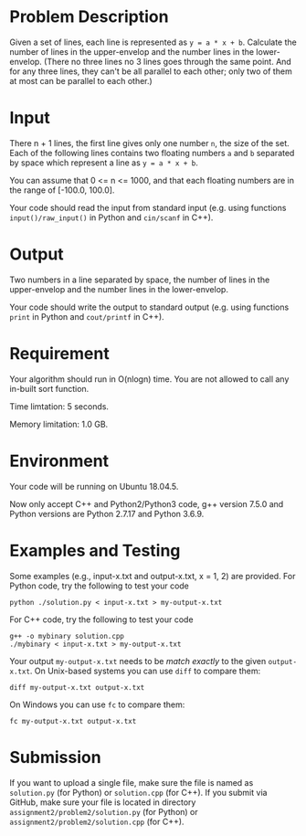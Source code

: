 # Problem Description

Given a set of lines, each line is represented as `y = a * x + b`. Calculate the number of lines in the upper-envelop and the number lines in the lower-envelop. 
(There no three lines no 3 lines goes through the same point. And for any three lines, they can't be all parallel to each other; only two of them at most can be parallel to each other.)

# Input

There n + 1 lines, the first line gives only one number `n`, the size of the set. Each of the following lines contains two floating numbers `a` and `b` separated by space which represent a line as `y = a * x + b`.

You can assume that 0 <= n <= 1000, and that each floating numbers
are in the range of [-100.0, 100.0]. 

Your code should read the input from standard input (e.g. 
using functions `input()/raw_input()` in Python and `cin/scanf` in C++).

# Output

Two numbers in a line separated by space, the number of lines in the upper-envelop and the number lines in the lower-envelop.


Your code should write the output to standard output (e.g. using functions `print` in Python and `cout/printf` in C++).

# Requirement

Your algorithm should run in O(nlogn) time. You are not allowed to call any in-built sort function.

Time limtation: 5 seconds.

Memory limitation: 1.0 GB.

# Environment

Your code will be running on Ubuntu 18.04.5.

Now only accept C++ and Python2/Python3 code, g++ version 7.5.0 and Python versions are Python 2.7.17 and Python 3.6.9.

# Examples and Testing

Some examples (e.g., input-x.txt and output-x.txt, x = 1, 2) are provided. 
For Python code, try the following to test your code
```
python ./solution.py < input-x.txt > my-output-x.txt
```
For C++ code, try the following to test your code
```
g++ -o mybinary solution.cpp
./mybinary < input-x.txt > my-output-x.txt
```

Your output `my-output-x.txt` needs to be *match exactly* to the given `output-x.txt`.
On Unix-based systems you can use `diff` to compare them:
```
diff my-output-x.txt output-x.txt
```
On Windows you can use `fc` to compare them:
```
fc my-output-x.txt output-x.txt
```

# Submission

If you want to upload a single file, make sure the file is named as `solution.py` (for Python) or `solution.cpp` (for C++).
If you submit via GitHub, make sure your file is located in directory `assignment2/problem2/solution.py` (for Python) or `assignment2/problem2/solution.cpp` (for C++).

